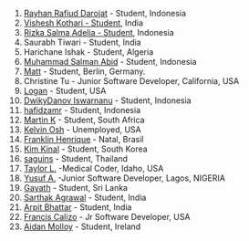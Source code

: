 1. [Rayhan Rafiud Darojat](https://github.com/rafiudd) - Student, Indonesia
2. [Vishesh Kothari - Student](https://github.com/vishy-kothari-96), India
3. [Rizka Salma Adelia - Student](https://github.com/rizkasalmaadelia), Indonesia
4. Saurabh Tiwari - Student, India
5. Harichane Ishak - Student, Algeria
6. [Muhammad Salman Abid](https://github.com/beecoder77) - Student, Indonesia
7. [Matt](https://github.com/recalibrated) - Student, Berlin, Germany.
8. Christine Tu - Junior Software Developer, California, USA
9. [Logan](https://github.com/LoganLilypad) - Student, USA
10. [DwikyDanov Iswarnanu](https://github.com/putuayu202) - Student, Indonesia
11. [hafidzamr](https://github.com/hafidzamr) - Student, Indonesia
12. [Martin K](https://github.com/martink-rsa) - Student, South Africa
13. [Kelvin Osh](https://github.com/kelvinosh) - Unemployed, USA
14. [Franklin Henrique](https://github.com/franklinhenri) - Natal, Brasil
15. [Kim Kinal](http://github.com/kimkinal) - Student, South Korea
16. [saguins](https://github.com/saguins) - Student, Thailand
17. [Taylor L.](https://github.com/tleija) -Medical Coder, Idaho, USA
18. [Yusuf A.](https://github.com/sanxy) -Junior Software Developer, Lagos, NIGERIA
19. [Gayath](https://github.com/gayathChandira) - Student, Sri Lanka
20. [Sarthak Agrawal](https://github.com/sarthakagrawal9128) - Student, India
21. [Arpit Bhattar](https://github.com/aptbhattar) - Student, India
22. [Francis Calizo](https://github.com/franciscalizo) - Jr Software Developer, USA
23. [Aidan Molloy](https://github.com/AidanMolloy) - Student, Ireland
